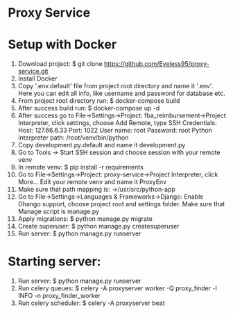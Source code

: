 Proxy Service
=============


Setup with Docker
=================
1. Download project: $ git clone https://github.com/Eyeless95/proxy-service.git
2. Install Docker
3. Copy '.env.default' file from project root directory and name it '.env'. Here you can edit all info, like username and password for database etc.
4. From project root directory run: $ docker-compose build
5. After success build run: $ docker-compose up -d
6. After success go to File->Settings->Project: fba_reimbursement->Project Interpreter, click settings, choose Add Remote,
    type SSH Credentials:
    Host: 127.66.6.33 Port: 1022
    User name: root
    Password: root
    Python interpreter path: /root/venv/bin/python
7. Copy development.py.default and name it development.py
8. Go to Tools -> Start SSH session and choose session with your remote venv
9. In remote venv: $ pip install -r requirements
10. Go to File->Settings->Project: proxy-service->Project Interpreter, click More... Edit your remote venv and name it ProxyEnv
11. Make sure that path mapping is: <Project root>→/usr/src/python-app
12. Go to File->Settings->Languages & Frameworks->Django: Enable Dhango support, choose project root and settings folder. Make sure that Manage script is manage.py
13. Apply migrations: $ python manage.py migrate
14. Create superuser: $ python manage.py createsuperuser
15. Run server: $ python manage.py runserver


Starting server:
================

1. Run server: $ python manage.py runserver
2. Run celery queues: $ celery -A proxyserver worker -Q proxy_finder -l INFO -n proxy_finder_worker
3. Run celery scheduler: $ celery -A proxyserver beat
